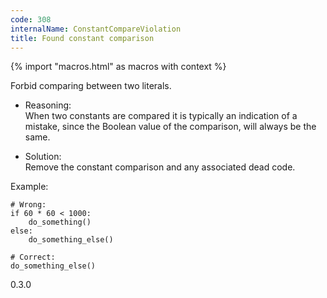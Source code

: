 ```yaml
---
code: 308
internalName: ConstantCompareViolation
title: Found constant comparison
---
```


{% import "macros.html" as macros with context %}

Forbid comparing between two literals.

  - Reasoning:  
    When two constants are compared it is typically an indication of a
    mistake, since the Boolean value of the comparison, will always be
    the same.

  - Solution:  
    Remove the constant comparison and any associated dead code.

Example:

    # Wrong:
    if 60 * 60 < 1000:
        do_something()
    else:
        do_something_else()
    
    # Correct:
    do_something_else()

<div class="versionadded">

0.3.0

</div>